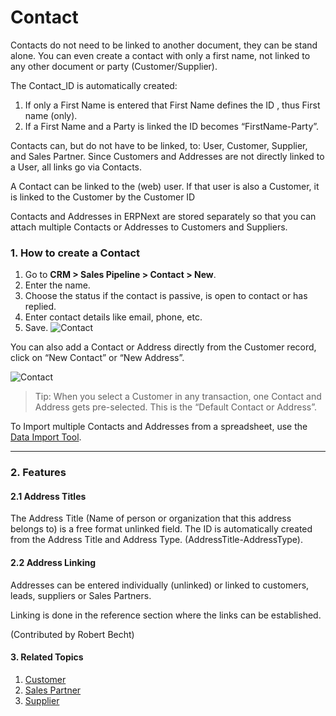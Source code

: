 <!-- add-breadcrumbs -->
# Contact

Contacts do not need to be linked to another document, they can be stand alone. You can even create a contact with only a first name, not linked to any other document or party (Customer/Supplier).

The Contact_ID is automatically created:

1. If only a First Name is entered that First Name defines the ID , thus First name (only).
2. If a First Name and a Party is linked the ID becomes “FirstName-Party”.
 
Contacts can, but do not have to be linked, to:  User, Customer, Supplier, and Sales Partner. Since Customers and Addresses are not directly linked to a User, all links go via Contacts.

A Contact can be linked to the (web) user. If that user is also a Customer, it is linked to the Customer by the Customer ID

Contacts and Addresses in ERPNext are stored separately so that you can
attach multiple Contacts or Addresses to Customers and Suppliers.

### 1. How to create a Contact

1. Go to **CRM > Sales Pipeline > Contact > New**.
1. Enter the name.
2. Choose the status if the contact is passive, is open to contact or has replied.
3. Enter contact details like email, phone, etc.
4. Save.
    <img class="screenshot" alt="Contact" src="{{docs_base_url}}/assets/img/crm/contact.png">

You can also add a Contact or Address directly from the Customer record, click on “New Contact” or “New Address”.

<img class="screenshot" alt="Contact" src="{{docs_base_url}}/assets/img/crm/contact-from-cust.png">

> Tip: When you select a Customer in any transaction, one Contact and Address
gets pre-selected. This is the “Default Contact or Address”.

To Import multiple Contacts and Addresses from a spreadsheet, use the [Data Import Tool](/docs/user/manual/en/setting-up/data/data-import).

---
### 2. Features
#### 2.1 Address Titles

The Address Title (Name of person or organization that this address belongs to) is a free format unlinked field. The ID is automatically created from the Address Title and Address Type. (AddressTitle-AddressType).

#### 2.2 Address Linking

Addresses can be entered individually (unlinked)  or linked to customers, leads, suppliers or Sales Partners. 

Linking is done in the reference section where the links can be established.

(Contributed by Robert Becht)

#### 3. Related Topics
1. [Customer](/docs/user/manual/en/CRM/customer)
1. [Sales Partner](/docs/user/manual/en/selling)
1. [Supplier](/docs/user/manual/en/buying)
